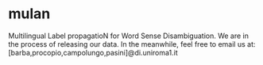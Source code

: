 # mulan
Multilingual Label propagatioN for Word Sense Disambiguation.
We are in the process of releasing our data.
In the meanwhile, feel free to email us at:
[barba,procopio,campolungo,pasini]@di.uniroma1.it
